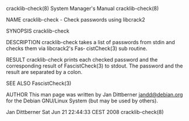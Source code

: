 cracklib-check(8)                       System Manager's Manual                      cracklib-check(8)

NAME
       cracklib-check - Check passwords using libcrack2

SYNOPSIS
       cracklib-check

DESCRIPTION
       cracklib-check  takes  a  list  of  passwords  from  stdin and checks them via libcrack2's Fas‐
       cistCheck(3) sub routine.

RESULT
       cracklib-check prints each checked password and the corresponding result of FascistCheck(3)  to
       stdout. The password and the result are separated by a colon.

SEE ALSO
       FascistCheck(3)

AUTHOR
       This  man page was written by Jan Dittberner <jandd@debian.org> for the Debian GNU/Linux System
       (but may be used by others).

Jan Dittberner                       Sat Jun 21 22:44:33 CEST 2008                   cracklib-check(8)
